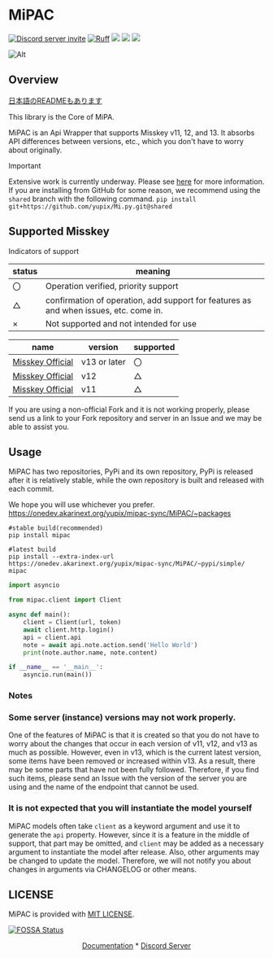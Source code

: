 # MiPAC

<a href="https://discord.gg/CcT997U"><img src="https://img.shields.io/discord/530299114387406860?style=flat-square&color=5865f2&logo=discord&logoColor=ffffff&label=discord" alt="Discord server invite" /></a>
[![Ruff](https://img.shields.io/endpoint?url=https://raw.githubusercontent.com/astral-sh/ruff/main/assets/badge/v2.json)](https://github.com/astral-sh/ruff)
<a href="https://www.codacy.com/gh/yupix/MiPAC/dashboard?utm_source=github.com&amp;utm_medium=referral&amp;utm_content=yupix/MiPAC&amp;utm_campaign=Badge_Grade"><img src="https://app.codacy.com/project/badge/Grade/c9bf85f195f94ab58bc72ad018a2be9f"/></a>
<a href="https://app.fossa.com/projects/git%2Bgithub.com%2Fyupix%2FMiPAC?
ref=badge_shield" alt="FOSSA Status">
<a><img src="https://img.shields.io/pypi/dm/MiPAC?label=PyPI"></a>
<img src="https://app.fossa.com/api/projects/
git%2Bgithub.com%2Fyupix%2FMiPAC.svg?type=shield"/></a>

![Alt](https://repobeats.axiom.co/api/embed/b7734178610a63a16de4b789aa9b43d22686e390.svg "Repobeats analytics image")

## Overview

[日本語のREADMEもあります](./README_JP.md)

This library is the Core of MiPA.

MiPAC is an Api Wrapper that supports Misskey v11, 12, and 13.
It absorbs API differences between versions, etc., which you don't have to worry about originally.

> [!IMPORTANT]  
> Extensive work is currently underway. Please see [here](https://github.com/yupix/MiPAC/issues/94) for more information.
> If you are installing from GitHub for some reason, we recommend using the `shared` branch with the following command.
> `pip install git+https://github.com/yupix/Mi.py.git@shared`

## Supported Misskey

Indicators of support

|status|meaning|
|---|---|
|〇|Operation verified, priority support|
|△| confirmation of operation, add support for features as and when issues, etc. come in.|
|×|Not supported and not intended for use|

|name|version|supported|
|---|---|---|
|[Misskey Official](https://github.com/misskey-dev/misskey)|v13 or later|〇|
|[Misskey Official](https://github.com/misskey-dev/misskey)|v12|△|
|[Misskey Official](https://github.com/misskey-dev/misskey)|v11|△|

If you are using a non-official Fork and it is not working properly, please send us a link to your Fork repository and server in an Issue and we may be able to assist you.

## Usage

MiPAC has two repositories, PyPi and its own repository, PyPi is released after it is relatively stable, while the own repository is built and released with each commit.

We hope you will use whichever you prefer.
https://onedev.akarinext.org/yupix/mipac-sync/MiPAC/~packages

```
#stable build(recommended)
pip install mipac

#latest build
pip install --extra-index-url https://onedev.akarinext.org/yupix/mipac-sync/MiPAC/~pypi/simple/ mipac
```

```python
import asyncio

from mipac.client import Client

async def main():
    client = Client(url, token)
    await client.http.login()
    api = client.api
    note = await api.note.action.send('Hello World')
    print(note.author.name, note.content)

if __name__ == '__main__':
    asyncio.run(main())
```

### Notes

### Some server (instance) versions may not work properly.

One of the features of MiPAC is that it is created so that you do not have to worry about the changes that occur in each version of v11, v12, and v13 as much as possible. However, even in v13, which is the current latest version, some items have been removed or increased within v13. As a result, there may be some parts that have not been fully followed. Therefore, if you find such items, please send an Issue with the version of the server you are using and the name of the endpoint that cannot be used.

### It is not expected that you will instantiate the model yourself

MiPAC models often take `client` as a keyword argument and use it to generate the `api` property. However, since it is a feature in the middle of support, that part may be omitted, and `client` may be added as a necessary argument to instantiate the model after release. Also, other arguments may be changed to update the model. Therefore, we will not notify you about changes in arguments via CHANGELOG or other means.

## LICENSE

MiPAC is provided with [MIT LICENSE](./LICENSE).

[![FOSSA Status](https://app.fossa.com/api/projects/git%2Bgithub.com%2Fyupix%2FMiPAC.svg?type=large)](https://app.fossa.com/projects/git%2Bgithub.com%2Fyupix%2FMiPAC?ref=badge_large)

<p align="center">
    <a href="https://mipac.akarinext.org/">Documentation</a>
    *
    <a href="https://discord.gg/CcT997U">Discord Server</a>
</p>
